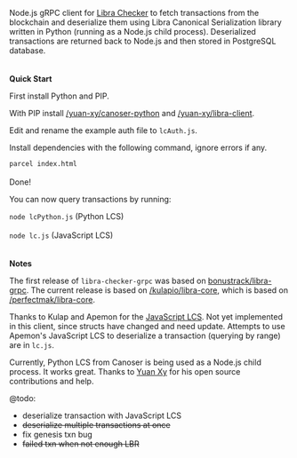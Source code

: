 Node.js gRPC client for [Libra Checker](https://librachecker.com) to fetch transactions from the blockchain and deserialize them using Libra Canonical Serialization library written in Python (running as a Node.js child process). Deserialized transactions are returned back to Node.js and then stored in PostgreSQL database.
<br/>
<br/>
<br/>
**Quick Start**

First install Python and PIP.

With PIP install [/yuan-xy/canoser-python](https://github.com/yuan-xy/canoser-python) and [/yuan-xy/libra-client](https://github.com/yuan-xy/libra-client).

Edit and rename the example auth file to `lcAuth.js`.

Install dependencies with the following command, ignore errors if any.

`parcel index.html`
<br/>
<br/>
Done!

You can now query transactions by running:

`node lcPython.js` (Python LCS)
<br/>
<br/>
`node lc.js` (JavaScript LCS)
<br/>
<br/>
<br/>
**Notes**

The first release of `libra-checker-grpc` was based on [bonustrack/libra-grpc](https://github.com/bonustrack/libra-grpc). The current release is based on [/kulapio/libra-core](https://github.com/kulapio/libra-core), which is based on [/perfectmak/libra-core](https://github.com/perfectmak/libra-core).

Thanks to Kulap and Apemon for the [JavaScript LCS](https://github.com/kulapio/libra-core/releases/tag/v2.0.2). Not yet implemented in this client, since structs have changed and need update. Attempts to use Apemon's JavaScript LCS to deserialize a transaction (querying by range) are in `lc.js`.

Currently, Python LCS from Canoser is being used as a Node.js child process. It works great. Thanks to [Yuan Xy](https://github.com/yuan-xy/) for his open source contributions and help.

@todo:
- deserialize transaction with JavaScript LCS
- ~~deserialize multiple transactions at once~~
- fix genesis txn bug
- ~~failed txn when not enough LBR~~